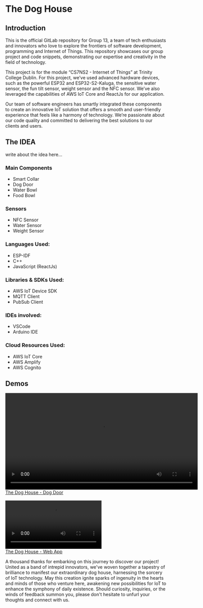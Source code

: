 # The Dog House

## Introduction
This is the official GitLab repository for Group 13, a team of tech enthusiasts and innovators who love to explore the frontiers of software development, programming and Internet of Things. This repository showcases our group project and code snippets, demonstrating our expertise and creativity in the field of technology.

This project is for the module “CS7NS2 - Internet of Things” at Trinity College Dublin. For this project, we’ve used advanced hardware devices, such as the powerful ESP32 and ESP32-S2-Kaluga, the sensitive water sensor, the fun tilt sensor, weight sensor and the NFC sensor. We’ve also leveraged the capabilities of AWS IoT Core and ReactJs for our application.

Our team of software engineers has smartly integrated these components to create an innovative IoT solution that offers a smooth and user-friendly experience that feels like a harmony of technology. We’re passionate about our code quality and committed to delivering the best solutions to our clients and users.

## The IDEA
write about the idea here...

### Main Components
- Smart Collar
- Dog Door
- Water Bowl
- Food Bowl

### Sensors
- NFC Sensor
- Water Sensor
- Weight Sensor

### Languages Used:
- ESP-IDF
- C++
- JavaScript (ReactJs)

### Libraries & SDKs Used:
- AWS IoT Device SDK
- MQTT Client
- PubSub Client

### IDEs involved: 
- VSCode
- Arduino IDE

### Cloud Resources Used:
- AWS IoT Core
- AWS Amplify
- AWS Cognito

## Demos

<video width="600" controls>
  <source src="https://gautamthapar.me/wp-content/uploads/2023/04/The-Dog-House-Dog-Door.mp4" type="video/mp4">
</video>
<br>
<a data-canonical-src="https://gautamthapar.me/wp-content/uploads/2023/04/The-Dog-House-Dog-Door.mp4" title="Download 'The Dog House - Dog Door'" rel="nofollow noreferrer noopener" href="https://gautamthapar.me/wp-content/uploads/2023/04/The-Dog-House-Dog-Door.mp4" target="_blank">The Dog House - Dog Door</a>
<br>
<br>
<video width="300" controls>
  <source src="https://gautamthapar.me/wp-content/uploads/2023/04/The-Dog-House-Web-App.mp4" type="video/mp4">
</video>
<br>
<a data-canonical-src="https://gautamthapar.me/wp-content/uploads/2023/04/The-Dog-House-Web-App.mp4" title="Download 'The Dog House - Dog Door'" rel="nofollow noreferrer noopener" href="https://gautamthapar.me/wp-content/uploads/2023/04/The-Dog-House-Web-App.mp4" target="_blank">The Dog House - Web App</a>

A thousand thanks for embarking on this journey to discover our project! United as a band of intrepid innovators, we've woven together a tapestry of brilliance to manifest our extraordinary dog house, harnessing the sorcery of IoT technology. May this creation ignite sparks of ingenuity in the hearts and minds of those who venture here, awakening new possibilities for IoT to enhance the symphony of daily existence. Should curiosity, inquiries, or the winds of feedback summon you, please don't hesitate to unfurl your thoughts and connect with us.